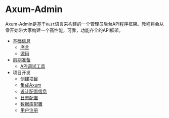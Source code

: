 # Axum-Admin

Axum-Admin是基于`Rust`语言来构建的一个管理员后台API程序框架。教程将会从零开始带大家构建一个高性能，可靠，功能齐全的API框架。



- [基础信息](src/basic_info.md)
  - [序言](src/perface.md)
  - [源码](src/source_code.md)
- [前期准备](src/previous_preparation.md)  
  - [API调试工具](src/api_tools.md)
- 项目开发
  - [创建项目](src/create_project.md)
  - [集成Axum](src/add_axum.md)
  - [设计配置信息](src/config.md)
  - [日志配置](src/log.md)
  - [数据库配置](src/database.md)
  - [用户注册](src/user_register.md)
